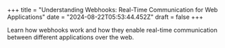 +++
title = "Understanding Webhooks: Real-Time Communication for Web Applications"
date = "2024-08-22T05:53:44.452Z"
draft = false
+++

  Learn how webhooks work and how they enable real-time communication between different applications over the web.
        